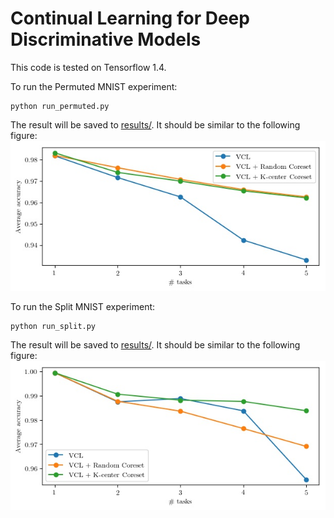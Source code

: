 # Continual Learning for Deep Discriminative Models

This code is tested on Tensorflow 1.4.

To run the Permuted MNIST experiment:

	python run_permuted.py

The result will be saved to [results/](results/). It should be similar to the following figure:
![permuted](results/permuted.jpg)

To run the Split MNIST experiment:

	python run_split.py

The result will be saved to [results/](results/). It should be similar to the following figure:
![split](results/split.jpg)
